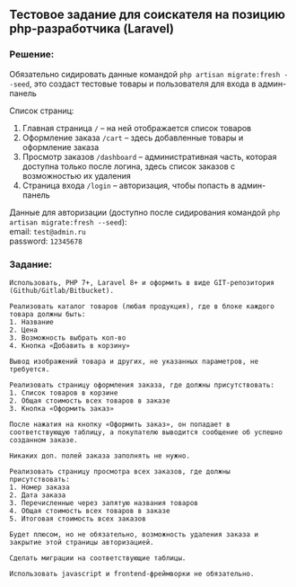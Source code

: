 ## Тестовое задание для соискателя на позицию php-разработчика (Laravel)

### Решение:  
Обязательно сидировать данные командой `php artisan migrate:fresh --seed`, это создаст тестовые товары и пользователя для входа в админ-панель  

Список страниц:
1. Главная страница `/` – на ней отображается список товаров  
2. Оформление заказа `/cart` – здесь добавленные товары и оформление заказа
3. Просмотр заказов `/dashboard` – административная часть, которая доступна только после логина, здесь список заказов с возможностью их удаления
4. Страница входа `/login` – авторизация, чтобы попасть в админ-панель

Данные для авторизации (доступно после сидирования командой `php artisan migrate:fresh --seed`):  
email: `test@admin.ru`  
password: `12345678`  

### Задание:  
```
Использовать, PHP 7+, Laravel 8+ и оформить в виде GIT-репозитория (Github/Gitlab/Bitbucket).  

Реализовать каталог товаров (любая продукция), где в блоке каждого товара должны быть:  
1. Название  
2. Цена  
3. Возможность выбрать кол-во  
4. Кнопка «Добавить в корзину»  
  
Вывод изображений товара и других, не указанных параметров, не требуется.  

Реализовать страницу оформления заказа, где должны присутствовать:  
1. Список товаров в корзине  
2. Общая стоимость всех товаров в заказе  
3. Кнопка «Оформить заказ»  

После нажатия на кнопку «Оформить заказ», он попадает в соответствующую таблицу, а покупателю выводится сообщение об успешно созданном заказе.  

Никаких доп. полей заказа заполнять не нужно.  

Реализовать страницу просмотра всех заказов, где должны присутствовать:  
1. Номер заказа  
2. Дата заказа  
3. Перечисленные через запятую названия товаров  
4. Общая стоимость всех товаров в заказе  
5. Итоговая стоимость всех заказов  

Будет плюсом, но не обязательно, возможность удаления заказа и закрытие этой страницы авторизацией. 

Сделать миграции на соответствующие таблицы.  

Использовать javascript и frontend-фреймворки не обязательно.  
```
